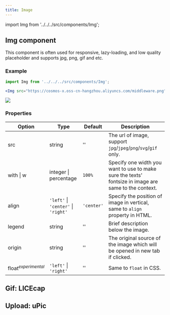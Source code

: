 ```yaml
---
title: Image
---
```


import Img from '../../../src/components/Img';

## Img component

This component is often used for responsive, lazy-loading, and low quality placeholder and supports jpg, png, gif and etc.

### Example

```jsx
import Img from '../../../src/components/Img';

<Img src="https://cosmos-x.oss-cn-hangzhou.aliyuncs.com/middleware.png" />;
```

<Img w="600" src="https://cosmos-x.oss-cn-hangzhou.aliyuncs.com/kqJMh6.jpg" legend="Figure 1: Different sizes in window" origin="/docs/web/3.browser/window" />

### Properties

| Option | Type | Default | Description |
| --- | --- | --- | --- |
| src | string | '' | The url of image, support `jpg`/`jpeg`/`png`/`svg`/`gif` only. |
| with \| w | integer \| percentage | `100%` | Specify one width you want to use to make sure the texts' fontsize in image are same to the context. |
| align | `'left'` \| `'center'` \| `'right'` | `'center'` | Specify the position of image in vertical, same to `align` property in HTML. |
| legend | string | '' | Brief description below the image. |
| origin | string | '' | The original source of the image which will be opened in new tab if clicked. |
| float<sup>_experimental_</sup> | `'left'` \| `'right'` | '' | Same to `float` in CSS. |

## Gif: LICEcap

## Upload: uPic
